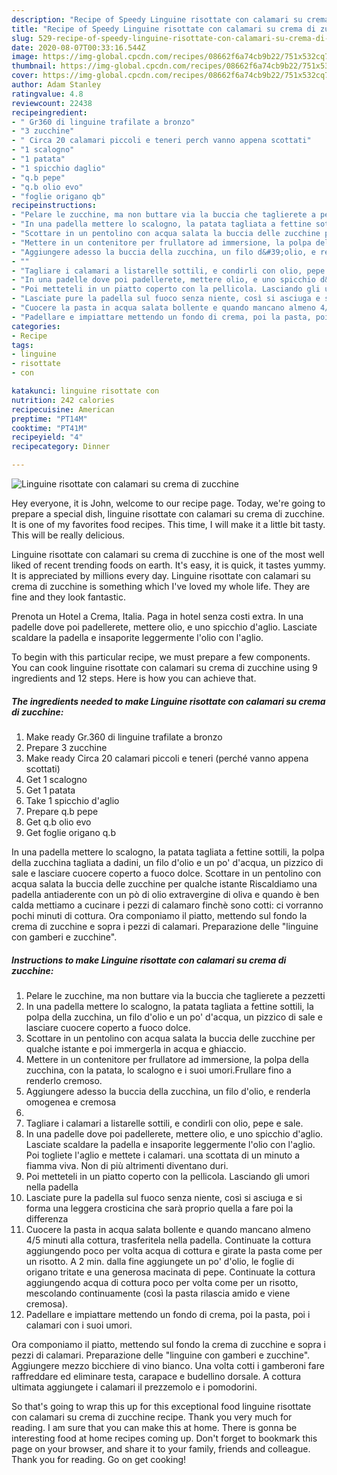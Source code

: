 ```yaml
---
description: "Recipe of Speedy Linguine risottate con calamari su crema di zucchine"
title: "Recipe of Speedy Linguine risottate con calamari su crema di zucchine"
slug: 529-recipe-of-speedy-linguine-risottate-con-calamari-su-crema-di-zucchine
date: 2020-08-07T00:33:16.544Z
image: https://img-global.cpcdn.com/recipes/08662f6a74cb9b22/751x532cq70/linguine-risottate-con-calamari-su-crema-di-zucchine-recipe-main-photo.jpg
thumbnail: https://img-global.cpcdn.com/recipes/08662f6a74cb9b22/751x532cq70/linguine-risottate-con-calamari-su-crema-di-zucchine-recipe-main-photo.jpg
cover: https://img-global.cpcdn.com/recipes/08662f6a74cb9b22/751x532cq70/linguine-risottate-con-calamari-su-crema-di-zucchine-recipe-main-photo.jpg
author: Adam Stanley
ratingvalue: 4.8
reviewcount: 22438
recipeingredient:
- " Gr360 di linguine trafilate a bronzo"
- "3 zucchine"
- " Circa 20 calamari piccoli e teneri perch vanno appena scottati"
- "1 scalogno"
- "1 patata"
- "1 spicchio daglio"
- "q.b pepe"
- "q.b olio evo"
- "foglie origano qb"
recipeinstructions:
- "Pelare le zucchine, ma non buttare via la buccia che taglierete a pezzetti"
- "In una padella mettere lo scalogno, la patata tagliata a fettine sottili, la polpa della zucchina, un filo d&#39;olio e un po&#39; d&#39;acqua, un pizzico di sale e lasciare cuocere coperto a fuoco dolce."
- "Scottare in un pentolino con acqua salata la buccia delle zucchine per qualche istante e poi immergerla in acqua e ghiaccio."
- "Mettere in un contenitore per frullatore ad immersione, la polpa della zucchina, con la patata, lo scalogno e i suoi umori.Frullare fino a renderlo cremoso."
- "Aggiungere adesso la buccia della zucchina, un filo d&#39;olio, e renderla omogenea e cremosa"
- ""
- "Tagliare i calamari a listarelle sottili, e condirli con olio, pepe e sale."
- "In una padelle dove poi padellerete, mettere olio, e uno spicchio d&#39;aglio. Lasciate scaldare la padella e insaporite leggermente l&#39;olio con l&#39;aglio. Poi togliete l&#39;aglio e mettete i calamari. una scottata di un minuto a fiamma viva. Non di più altrimenti diventano duri."
- "Poi metteteli in un piatto coperto con la pellicola. Lasciando gli umori nella padella"
- "Lasciate pure la padella sul fuoco senza niente, così si asciuga e si forma una leggera crosticina che sarà proprio quella a fare poi la differenza"
- "Cuocere la pasta in acqua salata bollente e quando mancano almeno 4/5 minuti alla cottura, trasferitela nella padella. Continuate la cottura aggiungendo poco per volta acqua di cottura e girate la pasta come per un risotto. A 2 min. dalla fine aggiungete un po&#39; d&#39;olio, le foglie di origano tritate e una generosa macinata di pepe. Continuate la cottura aggiungendo acqua di cottura poco per volta come per un risotto, mescolando continuamente (così la pasta rilascia amido e viene cremosa)."
- "Padellare e impiattare mettendo un fondo di crema, poi la pasta, poi i calamari con i suoi umori."
categories:
- Recipe
tags:
- linguine
- risottate
- con

katakunci: linguine risottate con 
nutrition: 242 calories
recipecuisine: American
preptime: "PT14M"
cooktime: "PT41M"
recipeyield: "4"
recipecategory: Dinner

---
```



![Linguine risottate con calamari su crema di zucchine](https://img-global.cpcdn.com/recipes/08662f6a74cb9b22/751x532cq70/linguine-risottate-con-calamari-su-crema-di-zucchine-recipe-main-photo.jpg)

Hey everyone, it is John, welcome to our recipe page. Today, we're going to prepare a special dish, linguine risottate con calamari su crema di zucchine. It is one of my favorites food recipes. This time, I will make it a little bit tasty. This will be really delicious.

Linguine risottate con calamari su crema di zucchine is one of the most well liked of recent trending foods on earth. It's easy, it is quick, it tastes yummy. It is appreciated by millions every day. Linguine risottate con calamari su crema di zucchine is something which I've loved my whole life. They are fine and they look fantastic.

Prenota un Hotel a Crema, Italia. Paga in hotel senza costi extra. In una padelle dove poi padellerete, mettere olio, e uno spicchio d&#39;aglio. Lasciate scaldare la padella e insaporite leggermente l&#39;olio con l&#39;aglio.


To begin with this particular recipe, we must prepare a few components. You can cook linguine risottate con calamari su crema di zucchine using 9 ingredients and 12 steps. Here is how you can achieve that.

<!--inarticleads1-->

##### The ingredients needed to make Linguine risottate con calamari su crema di zucchine:

1. Make ready  Gr.360 di linguine trafilate a bronzo
1. Prepare 3 zucchine
1. Make ready  Circa 20 calamari piccoli e teneri (perché vanno appena scottati)
1. Get 1 scalogno
1. Get 1 patata
1. Take 1 spicchio d&#39;aglio
1. Prepare q.b pepe
1. Get q.b olio evo
1. Get foglie origano q.b


In una padella mettere lo scalogno, la patata tagliata a fettine sottili, la polpa della zucchina tagliata a dadini, un filo d&#39;olio e un po&#39; d&#39;acqua, un pizzico di sale e lasciare cuocere coperto a fuoco dolce. Scottare in un pentolino con acqua salata la buccia delle zucchine per qualche istante Riscaldiamo una padella antiaderente con un pò di olio extravergine di oliva e quando è ben calda mettiamo a cucinare i pezzi di calamaro finchè sono cotti: ci vorranno pochi minuti di cottura. Ora componiamo il piatto, mettendo sul fondo la crema di zucchine e sopra i pezzi di calamari. Preparazione delle &#34;linguine con gamberi e zucchine&#34;. 

<!--inarticleads2-->

##### Instructions to make Linguine risottate con calamari su crema di zucchine:

1. Pelare le zucchine, ma non buttare via la buccia che taglierete a pezzetti
1. In una padella mettere lo scalogno, la patata tagliata a fettine sottili, la polpa della zucchina, un filo d&#39;olio e un po&#39; d&#39;acqua, un pizzico di sale e lasciare cuocere coperto a fuoco dolce.
1. Scottare in un pentolino con acqua salata la buccia delle zucchine per qualche istante e poi immergerla in acqua e ghiaccio.
1. Mettere in un contenitore per frullatore ad immersione, la polpa della zucchina, con la patata, lo scalogno e i suoi umori.Frullare fino a renderlo cremoso.
1. Aggiungere adesso la buccia della zucchina, un filo d&#39;olio, e renderla omogenea e cremosa
1. 
1. Tagliare i calamari a listarelle sottili, e condirli con olio, pepe e sale.
1. In una padelle dove poi padellerete, mettere olio, e uno spicchio d&#39;aglio. Lasciate scaldare la padella e insaporite leggermente l&#39;olio con l&#39;aglio. Poi togliete l&#39;aglio e mettete i calamari. una scottata di un minuto a fiamma viva. Non di più altrimenti diventano duri.
1. Poi metteteli in un piatto coperto con la pellicola. Lasciando gli umori nella padella
1. Lasciate pure la padella sul fuoco senza niente, così si asciuga e si forma una leggera crosticina che sarà proprio quella a fare poi la differenza
1. Cuocere la pasta in acqua salata bollente e quando mancano almeno 4/5 minuti alla cottura, trasferitela nella padella. Continuate la cottura aggiungendo poco per volta acqua di cottura e girate la pasta come per un risotto. A 2 min. dalla fine aggiungete un po&#39; d&#39;olio, le foglie di origano tritate e una generosa macinata di pepe. Continuate la cottura aggiungendo acqua di cottura poco per volta come per un risotto, mescolando continuamente (così la pasta rilascia amido e viene cremosa).
1. Padellare e impiattare mettendo un fondo di crema, poi la pasta, poi i calamari con i suoi umori.


Ora componiamo il piatto, mettendo sul fondo la crema di zucchine e sopra i pezzi di calamari. Preparazione delle &#34;linguine con gamberi e zucchine&#34;. Aggiungere mezzo bicchiere di vino bianco. Una volta cotti i gamberoni fare raffreddare ed eliminare testa, carapace e budellino dorsale. A cottura ultimata aggiungete i calamari il prezzemolo e i pomodorini. 

So that's going to wrap this up for this exceptional food linguine risottate con calamari su crema di zucchine recipe. Thank you very much for reading. I am sure that you can make this at home. There is gonna be interesting food at home recipes coming up. Don't forget to bookmark this page on your browser, and share it to your family, friends and colleague. Thank you for reading. Go on get cooking!
